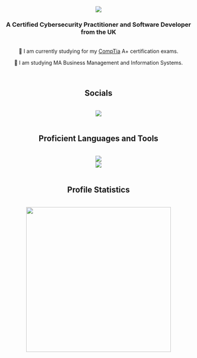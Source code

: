 <h1 align="center">
  <img src="https://readme-typing-svg.herokuapp.com/?font=Righteous&size=35&center=true&vCenter=true&width=500&height=70&duration=4000&lines=Hello,+I'm+John+Dunbar!;"/>
</h1>

<h3 align="center">A Certified Cybersecurity Practitioner and Software Developer from the UK</h3>
<br/>
<div align="center">
  🌱 I am currently studying for my <a href="https://www.comptia.org/">CompTia</a> A+ certification exams.
  
  📖 I am studying MA Business Management and Information Systems.
</div>
<br/>
<h2 align="center">Socials</h2>
<br/>
<div align="center">
  <a href="https://www.linkedin.com/in/john-dunbar-379638243/"><img src="https://img.shields.io/badge/LinkedIn-0077B5?style=for-the-badge&logo=linkedin&logoColor=white" target="_blank"/></a>
</div>
<br/>
<h2 align="center">Proficient Languages and Tools</h2>
<br/>
<div align="center">
  <a href="https://skillicons.dev">
    <img src="https://skillicons.dev/icons?i=cs,cpp,python,mysql,java"/>
    <br>
    <img src="https://skillicons.dev/icons?i=visualstudio,vscode,github,powershell"/>
  </a>
</div>
<br/>
<h2 align="center">Profile Statistics</h2>
<br/>
<div align="center">
  <img width=390 src="https://streak-stats.demolab.com/?user=JohnDunbar21&count_private=true&theme=react&border_radius=10"/>
</div>

<!---
JohnDunbar21/JohnDunbar21 is a ✨ special ✨ repository because its `README.md` (this file) appears on your GitHub profile.
You can click the Preview link to take a look at your changes.
--->
